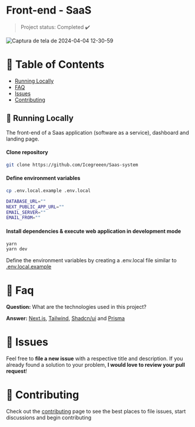 <h1 align="left">
    <a">Front-end - SaaS</a>
</h1>

> Project status: Completed :heavy_check_mark:

![Captura de tela de 2024-04-04 12-30-59](https://github.com/Icegreeen/Saas-system/assets/56550632/4495b9d6-b1ea-4fba-923c-39666acf1aee)
                                  
# :pushpin: Table of Contents

* [Running Locally](#construction_worker-running-locally)
* [FAQ](#postbox-faq)
* [Issues](#bug-issues)
* [Contributing](#tada-contributing)

## :construction_worker: Running Locally

The front-end of a Saas application (software as a service), dashboard and landing page.

#### Clone repository
```bash
git clone https://github.com/Icegreeen/Saas-system
```

#### Define environment variables
```bash
cp .env.local.example .env.local

DATABASE_URL=""
NEXT_PUBLIC_APP_URL=""
EMAIL_SERVER=""
EMAIL_FROM=""
```

#### Install dependencies & execute web application in development mode
```bash
yarn
yarn dev
```

Define the environment variables by creating a .env.local file similar to [.env.local.example](https://github.com/Icegreeen/Saas-system)

# :postbox: Faq

**Question:** What are the technologies used in this project?

**Answer:** [Next.js](https://nextjs.org/), [Tailwind](), [Shadcn/ui]() and [Prisma]()

# :bug: Issues

Feel free to **file a new issue** with a respective title and description. If you already found a solution to your problem, **I would love to review your pull request**!

# :tada: Contributing

Check out the [contributing](https://github.com/Icegreeen/my-blog/blob/main/CONTRIBUTING.md) page to see the best places to file issues, start discussions and begin contributing



